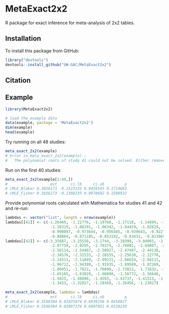 # MetaExact2x2

R package for exact inference for meta-analysis of 2x2 tables.

## Installation

To install this package from GitHub:

```R
library("devtools")
devtools::install_github("UW-GAC/MetaExact2x2")
```

## Citation

## Example

```R
library(MetaExact2x2)

# load the example data
data(example, package = 'MetaExact2x2')
dim(example)
head(example)
```

Try running on all 48 studies:
```R
meta_exact_2x2(example)
# Error in meta_exact_2x2(example) : 
#   The polynomial roots of study 41 could not be solved. Either remove that study or import roots using the lambdas input.
```

Run on the first 40 studies:
```R
meta_exact_2x2(example[1:40,])
#                   est      ci.lb     ci.ub         p
# cMLE_Blaker 0.3836173 -0.1523135 0.9459545 0.1714682
# cMLE_Fisher 0.3836173 -0.1398335 0.9070682 0.1508932
```

Provide polynomial roots calculated with Mathematica for studies 41 and 42 and re-run:
```R
lambdas <- vector("list", length = nrow(example))
lambdas[[41]] <- c(-1.26469, -1.22776, -1.19768, -1.17118, -1.14699, -1.12446,
                    -1.10319, -1.08291, -1.06342, -1.04459, -1.02629, -1.00842,
                    -0.990897, -0.973644, -0.956585, -0.939643, -0.922737, -0.905774,
                    -0.88864, -0.871185, -0.853192, -0.83431, -0.813869, -0.790103)
lambdas[[42]] <- c(-3.35687, -3.25556, -3.1744, -3.10398, -3.04065, -2.98251, -2.92841,
                    -2.87759, -2.8295, -2.78374, -2.74002, -2.69807, -2.65772, -2.61878,
                    -2.58114, -2.54467, -2.50927, -2.47487, -2.44138, -2.40873, -2.37688,
                    -2.34576, -2.31533, -2.28555, -2.25638, -2.22778, -2.19972, -2.17217,
                    -2.14511, -2.11849, -2.09231, -2.06654, -2.04115, -2.01614, -1.99146,
                    -1.96712, -1.94309, -1.91935, -1.89589, -1.87269, -1.84974, -1.82702,
                    -1.80451, -1.7822, -1.76008, -1.73812, -1.71632, -1.69465, -1.6731,
                    -1.65165, -1.63029, -1.60898, -1.58772, -1.56646, -1.5452, -1.52389,
                    -1.5025, -1.48098, -1.4593, -1.43737, -1.41513, -1.39248, -1.36926,
                    -1.3453, -1.32027, -1.29369, -1.26456, -1.23027)

meta_exact_2x2(example, lambdas = lambdas)
#                   est      ci.lb     ci.ub         p
# cMLE_Blaker 0.3548394 0.01025874 0.6939258 0.0458027
# cMLE_Fisher 0.3548394 0.02897376 0.6807051 0.0328239
```

